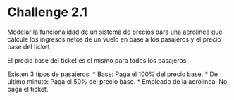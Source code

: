 # Challenge 2.1

Modelar la funcionalidad de un sistema de precios para una aerolinea que
calcule los ingresos netos de un vuelo en base a los pasajeros y el
precio base del ticket.

El precio base del ticket es el mismo para todos los pasajeros.

Existen 3 tipos de pasajeros: \* Base: Paga el 100% del precio base. \*
De ultimo minuto: Paga el 50% del precio base. \* Empleado de la
aerolinea: No paga el ticket.
